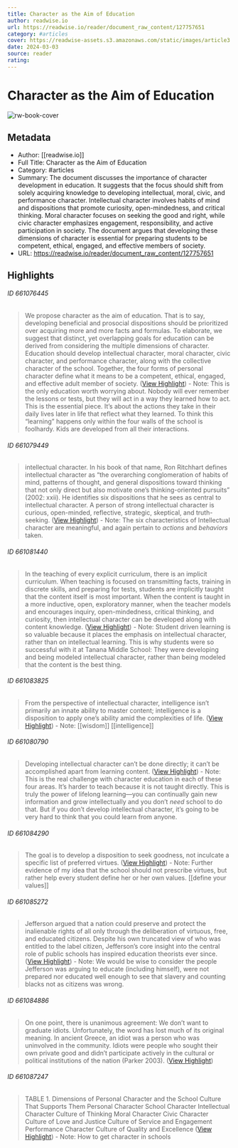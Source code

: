 ```yaml
---
title: Character as the Aim of Education
author: readwise.io
url: https://readwise.io/reader/document_raw_content/127757651
category: #articles
cover: https://readwise-assets.s3.amazonaws.com/static/images/article3.5c705a01b476.png
date: 2024-03-03
source: reader
rating:
---
```

# Character as the Aim of Education

![rw-book-cover](https://readwise-assets.s3.amazonaws.com/static/images/article3.5c705a01b476.png)

## Metadata
- Author: [[readwise.io]]
- Full Title: Character as the Aim of Education
- Category: #articles
- Summary: The document discusses the importance of character development in education. It suggests that the focus should shift from solely acquiring knowledge to developing intellectual, moral, civic, and performance character. Intellectual character involves habits of mind and dispositions that promote curiosity, open-mindedness, and critical thinking. Moral character focuses on seeking the good and right, while civic character emphasizes engagement, responsibility, and active participation in society. The document argues that developing these dimensions of character is essential for preparing students to be competent, ethical, engaged, and effective members of society.
- URL: https://readwise.io/reader/document_raw_content/127757651

## Highlights
###### ID 661076445
> We propose character as the aim of education. That is to say, developing beneficial and prosocial dispositions should be prioritized over acquiring more and more facts and formulas. To elaborate, we suggest that distinct, yet overlapping goals for education can be derived from considering the multiple dimensions of character. Education should develop intellectual character, moral character, civic character, and performance character, along with the collective character of the school. Together, the four forms of personal character define what it means to be a competent, ethical, engaged, and effective adult member of society. ([View Highlight](https://read.readwise.io/read/01hm74yp62809m4qkcf8tfaksa))
    - Note: This is the only education worth worrying about. Nobody will ever remember the lessons or tests, but they will act in a way they learned how to act. This is the essential piece. It’s about the actions they take in their daily lives later in life that reflect what they learned. To think this “learning” happens only within the four walls of the school is foolhardy. Kids are developed from all their interactions.
    
###### ID 661079449
> intellectual character. In his book of that name, Ron Ritchhart defines intellectual character as “the overarching conglomeration of habits of mind, patterns of thought, and general dispositions toward thinking that not only direct but also motivate one’s thinking-oriented pursuits” (2002: xxii). He identifies six dispositions that he sees as central to intellectual character. A person of strong intellectual character is curious, open-minded, reflective, strategic, skeptical, and truth-seeking. ([View Highlight](https://read.readwise.io/read/01hm7580cbkpqdvt01vbsa32s5))
    - Note: The six characteristics of Intellectual character are meaningful, and again pertain to *actions* and *behaviors* taken.
    
###### ID 661081440
> In the teaching of every explicit curriculum, there is an implicit curriculum. When teaching is focused on transmitting facts, training in discrete skills, and preparing for tests, students are implicitly taught that the content itself is most important. When the content is taught in a more inductive, open, exploratory manner, when the teacher models and encourages inquiry, open-mindedness, critical thinking, and curiosity, then intellectual character can be developed along with content knowledge. ([View Highlight](https://read.readwise.io/read/01hm75j70wwxsar54682753e3s))
    - Note: Student driven learning is so valuable because it places the emphasis on intellectual character, rather than on intellectual learning. This is why students were so successful with it at Tanana Middle School: They were developing and being modeled intellectual character, rather than being modeled that the content is the best thing.
    
###### ID 661083825
> From the perspective of intellectual character, intelligence isn’t primarily an innate ability to master content; intelligence is a disposition to apply one’s ability amid the complexities of life. ([View Highlight](https://read.readwise.io/read/01hm75nt663jgj5rc27vs0x04w))
    - Note: [[wisdom]] [[intelligence]]
    
###### ID 661080790
> Developing intellectual character can’t be done directly; it can’t be accomplished apart from learning content. ([View Highlight](https://read.readwise.io/read/01hm75d5x7vz6w56n1vd9sytas))
    - Note: This is the real challenge with character education in each of these four areas. It’s harder to teach because it is not taught directly. This is truly the power of lifelong learning—you can continually gain new information and grow intellectually and you don’t *need* school to do that. But if you don’t develop intellectual character, it’s going to be very hard to think that you could learn from anyone.
    
###### ID 661084290
> The goal is to develop a disposition to seek goodness, not inculcate a specific list of preferred virtues. ([View Highlight](https://read.readwise.io/read/01hm75rgw51gppqb6yxhr7qw6g))
    - Note: Further evidence of my idea that the school should not prescribe virtues, but rather help every student define her or her own values. [[define your values]]
    
###### ID 661085272
> Jefferson argued that a nation could preserve and protect the inalienable rights of all only through the deliberation of virtuous, free, and educated citizens. Despite his own truncated view of who was entitled to the label citizen, Jefferson’s core insight into the central role of public schools has inspired education theorists ever since. ([View Highlight](https://read.readwise.io/read/01hm75zxg7j4vwxbj8r6b7psa8))
    - Note: We would be wise to consider the people Jefferson was arguing to educate (including himself), were not prepared nor educated well enough to see that slavery and counting blacks not as citizens was wrong.
    
###### ID 661084886
> On one point, there is unanimous agreement: We
> don’t want to graduate idiots. Unfortunately, the word has lost much of its original meaning. In ancient Greece, an idiot was a person who was uninvolved in the community. Idiots were people who sought their own private good and didn’t participate actively in the cultural or political institutions of the nation (Parker 2003). ([View Highlight](https://read.readwise.io/read/01hm75xj0535zjq4a6w4xn49s6))
    
###### ID 661087247
> TABLE 1.
> Dimensions of Personal Character and the School Culture That Supports Them
> Personal Character School Character Intellectual Character
> Culture of Thinking
> Moral Character Civic Character
> Culture of Love and Justice
> Culture of Service and Engagement
> Performance Character Culture of Quality and Excellence ([View Highlight](https://read.readwise.io/read/01hm76chdb1ecnyechc8zx14yr))
    - Note: How to get character in schools
    
